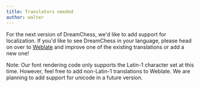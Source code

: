 ```yaml
---
title: Translators needed
author: walter
---
```

For the next version of DreamChess, we'd like to add support for localization.
If you'd like to see DreamChess in your language, please head on over to
[Weblate](https://hosted.weblate.org/projects/dreamchess/dreamchess/) and
improve one of the existing translations or add a new one!

Note: Our font rendering code only supports the Latin-1 character set at
this time. However, feel free to add non-Latin-1 translations to Weblate. We
are planning to add support for unicode in a future version.
